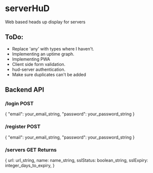 # serverHuD
Web based heads up display for servers

## ToDo:

- Replace 'any' with types where I haven't.
- Implementing an uptime graph.
- Implementing PWA
- Client side form validation.
- hud-server authentication.
- Make sure duplicates can't be added

## Backend API

  ### /login POST

  {
    "email": your_email_string,
    "password": your_password_string
  }

  ### /register POST
  {
    "email": your_email_string,
    "password": your_password_string
  }

  ### /servers GET Returns
  {
    url: url_string,
    name: name_string,
    sslStatus: boolean_string,
    sslExpiry: integer_days_to_expiry,
  }

